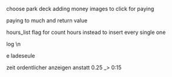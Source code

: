 choose park deck
adding money images to click for paying

paying to much and return value

hours_list flag for count hours instead to insert every single one

log \n


e ladeseule

zeit ordentlicher anzeigen anstatt 0.25 _> 0:15